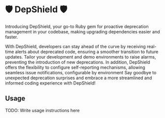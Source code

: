 # 🛡️ DepShield 🛡️

Introducing DepShield, your go-to Ruby gem for proactive deprecation management in your codebase, making upgrading dependencies easier and faster.

With DepShield, developers can stay ahead of the curve by receiving real-time alerts about deprecated code, ensuring a smoother transition to future updates. Tailor your development and demo environments to raise alarms, preventing the introduction of new deprecations. In addition, DepShield offers the flexibility to configure self-reporting mechanisms, allowing seamless issue notifications, configurable by environment Say goodbye to unexpected deprecation surprises and embrace a more streamlined and informed coding experience with DepShield!

## Usage

TODO: Write usage instructions here
